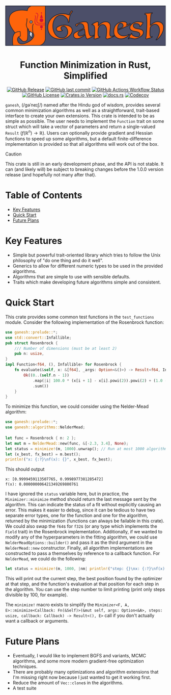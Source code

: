 <p align="center">
  <img
    width="800"
    src="media/wordmark.png"
  />
</p>
<p align="center">
  <h1 align="center">Function Minimization in Rust, Simplified</h1>
</p>
<p align="center">
  <a href="https://github.com/denehoffman/ganesh/releases" alt="Releases">
    <img alt="GitHub Release" src="https://img.shields.io/github/v/release/denehoffman/ganesh?style=for-the-badge&logo=github"></a>
  <a href="https://github.com/denehoffman/ganesh/commits/main/" alt="Latest Commits">
    <img alt="GitHub last commit" src="https://img.shields.io/github/last-commit/denehoffman/ganesh?style=for-the-badge&logo=github"></a>
  <a href="https://github.com/denehoffman/ganesh/actions" alt="Build Status">
    <img alt="GitHub Actions Workflow Status" src="https://img.shields.io/github/actions/workflow/status/denehoffman/ganesh/rust.yml?style=for-the-badge&logo=github"></a>
  <a href="LICENSE" alt="License">
    <img alt="GitHub License" src="https://img.shields.io/github/license/denehoffman/ganesh?style=for-the-badge"></a>
  <a href="https://crates.io/crates/ganesh" alt="Ganesh on crates.io">
    <img alt="Crates.io Version" src="https://img.shields.io/crates/v/ganesh?style=for-the-badge&logo=rust&logoColor=red&color=red"></a>
  <a href="https://docs.rs/ganesh" alt="Rustitude documentation on docs.rs">
    <img alt="docs.rs" src="https://img.shields.io/docsrs/ganesh?style=for-the-badge&logo=rust&logoColor=red"></a>
  <a href="https://app.codecov.io/github/denehoffman/ganesh/tree/main/" alt="Codecov coverage report">
    <img alt="Codecov" src="https://img.shields.io/codecov/c/github/denehoffman/ganesh?style=for-the-badge&logo=codecov"></a>
</p>

`ganesh`, (/ɡəˈneɪʃ/) named after the Hindu god of wisdom, provides several common minimization algorithms as well as a straightforward, trait-based interface to create your own extensions. This crate is intended to be as simple as possible. The user needs to implement the `Function` trait on some struct which will take a vector of parameters and return a single-valued `Result` ($`f(\mathbb{R}^n) \to \mathbb{R}`$). Users can optionally provide gradient and Hessian functions to speed up some algorithms, but a default finite-difference implementation is provided so that all algorithms will work out of the box.

> [!CAUTION]
> This crate is still in an early development phase, and the API is not stable. It can (and likely will) be subject to breaking changes before the 1.0.0 version release (and hopefully not many after that).

# Table of Contents
- [Key Features](#key-features)
- [Quick Start](#quick-start)
- [Future Plans](#future-plans)

# Key Features
* Simple but powerful trait-oriented library which tries to follow the Unix philosophy of "do one thing and do it well".
* Generics to allow for different numeric types to be used in the provided algorithms.
* Algorithms that are simple to use with sensible defaults.
* Traits which make developing future algorithms simple and consistent.

# Quick Start

This crate provides some common test functions in the `test_functions` module. Consider the following implementation of the Rosenbrock function:

```rust
use ganesh::prelude::*;
use std::convert::Infallible;
pub struct Rosenbrock {
    /// Number of dimensions (must be at least 2)
    pub n: usize,
}
impl Function<f64, (), Infallible> for Rosenbrock {
    fn evaluate(&self, x: &[f64], _args: Option<&()>) -> Result<f64, Infallible> {
        Ok((0..(self.n - 1))
            .map(|i| 100.0 * (x[i + 1] - x[i].powi(2)).powi(2) + (1.0 - x[i]).powi(2))
            .sum())
    }
}
```
To minimize this function, we could consider using the Nelder-Mead algorithm:
```rust
use ganesh::prelude::*;
use ganesh::algorithms::NelderMead;

let func = Rosenbrock { n: 2 };
let mut m = NelderMead::new(func, &[-2.3, 3.4], None);
let status = minimize!(m, 1000).unwrap(); // Run at most 1000 algorithm steps
let (x_best, fx_best) = m.best();
println!("x: {:?}\nf(x): {}", x_best, fx_best);
```

This should output
```shell
x: [0.9999459113507765, 0.9998977381285472]
f(x): 0.000000006421349269800761
```

I have ignored the `status` variable here, but in practice, the `Minimizer::minimize` method should return the last message sent by the algorithm. This can indicate the status of a fit without explicitly causing an error. This makes it easier to debug, since it can be tedious to have two separate error types, one for the function and one for the algorithm, returned by the minimization (functions can always be failable in this crate). We could also swap the `f64`s for `f32`s (or any type which implements the `Field` trait) in the Rosenbrock implementation. Additionally, if we wanted to modify any of the hyperparameters in the fitting algorithm, we could use `NelderMeadOptions::builder()` and pass it as the third argument in the `NelderMead::new` constructor. Finally, all algorithm implementations are constructed to pass a themselves by reference to a callback function. For `NelderMead`, we could do the following:
```rust
let status = minimize!(m, 1000, |nm| println!("step: {}\nx: {:?}\nf(x): {}", nm.current_step, nm.x_best, nm.fx_best)).unwrap();
```
This will print out the current step, the best position found by the optimizer at that step, and the function's evaluation at that position for each step in the algorithm. You can use the step number to limit printing (print only steps divisible by 100, for example).

The `minimize!` macro exists to simplify the `Minimizer<F, A, E>::minimize<Callback: Fn(&Self)>(&mut self, args: Option<&A>, steps: usize, callback: Callback) -> Result<(), E>` call if you don't actually want a callback or arguments.

# Future Plans

* Eventually, I would like to implement BGFS and variants, MCMC algorithms, and some more modern gradient-free optimization techniques.
* There are probably many optimizations and algorithm extensions that I'm missing right now because I just wanted to get it working first.
* Reduce the amount of `Vec::clone`s in the algorithms.
* A test suite
